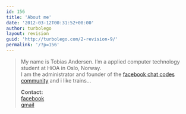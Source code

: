 ```yaml
---
id: 156
title: 'About me'
date: '2012-03-12T00:31:52+00:00'
author: turbolego
layout: revision
guid: 'http://turbolego.com/2-revision-9/'
permalink: '/?p=156'
---
```


> My name is Tobias Andersen. I’m a applied computer technology student at HiOA in Oslo, Norway.  
> I am the administrator and founder of the [facebook chat codes community](http://www.facebook.com/ChatCodes) and i like trains…
> 
> **Contact:**  
> [facebook](http://facebook.com/turbolego)  
> [gmail](mailto:turbolego@gmail.com)